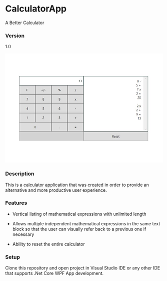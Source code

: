# CalculatorApp
A Better Calculator

### Version
1.0

![CalculatorImage](https://github.com/davidamachado/CalculatorApp/blob/master/CalculatorApp/images/CalculatorApp.JPG?raw=true)

### Description
This is a calculator application that was created in order to provide an alternative and more productive user experience. 

### Features
* Vertical listing of mathematical expressions with unlimited length

* Allows multiple independent mathematical expressions in the same text block so that the user can visually refer back to a previous one if necessary

* Ability to reset the entire calculator

### Setup
Clone this repository and open project in Visual Studio IDE or any other IDE that supports .Net Core WPF App development.

